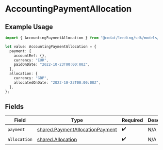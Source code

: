 # AccountingPaymentAllocation

## Example Usage

```typescript
import { AccountingPaymentAllocation } from "@codat/lending/sdk/models/shared";

let value: AccountingPaymentAllocation = {
  payment: {
    accountRef: {},
    currency: "EUR",
    paidOnDate: "2022-10-23T00:00:00Z",
  },
  allocation: {
    currency: "GBP",
    allocatedOnDate: "2022-10-23T00:00:00Z",
  },
};
```

## Fields

| Field                                                                                     | Type                                                                                      | Required                                                                                  | Description                                                                               |
| ----------------------------------------------------------------------------------------- | ----------------------------------------------------------------------------------------- | ----------------------------------------------------------------------------------------- | ----------------------------------------------------------------------------------------- |
| `payment`                                                                                 | [shared.PaymentAllocationPayment](../../../sdk/models/shared/paymentallocationpayment.md) | :heavy_check_mark:                                                                        | N/A                                                                                       |
| `allocation`                                                                              | [shared.Allocation](../../../sdk/models/shared/allocation.md)                             | :heavy_check_mark:                                                                        | N/A                                                                                       |